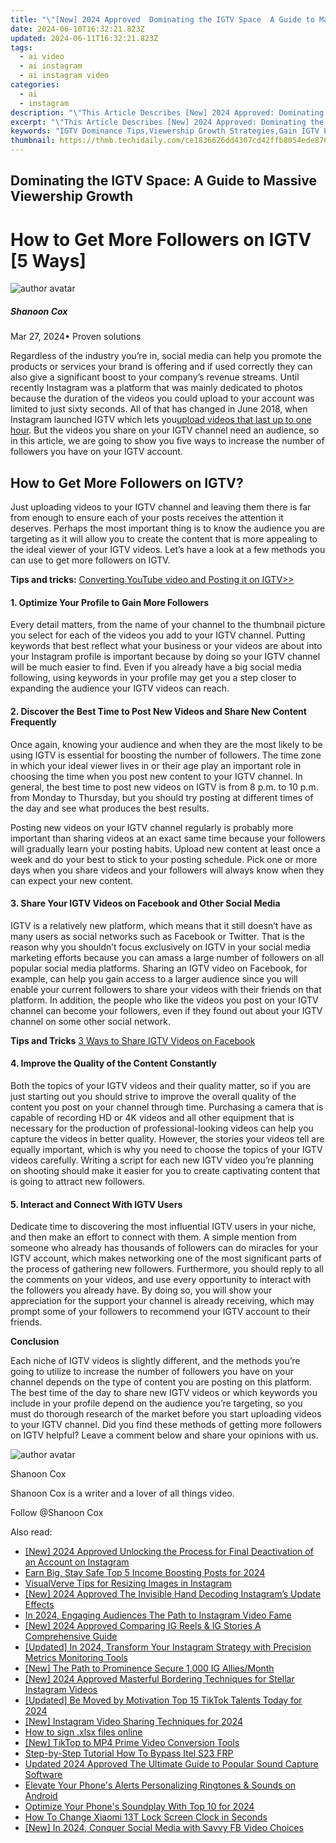 ```yaml
---
title: "\"[New] 2024 Approved  Dominating the IGTV Space  A Guide to Massive Viewership Growth\""
date: 2024-06-10T16:32:21.823Z
updated: 2024-06-11T16:32:21.823Z
tags:
  - ai video
  - ai instagram
  - ai instagram video
categories:
  - ai
  - instagram
description: "\"This Article Describes [New] 2024 Approved: Dominating the IGTV Space: A Guide to Massive Viewership Growth\""
excerpt: "\"This Article Describes [New] 2024 Approved: Dominating the IGTV Space: A Guide to Massive Viewership Growth\""
keywords: "IGTV Dominance Tips,Viewership Growth Strategies,Gain IGTV Popularity,IGTV Audience Expansion,Boosting IGTV Followers,IGTV Engagement Techniques,Increase IGTV Reach"
thumbnail: https://thmb.techidaily.com/ce1836626dd4307cd42ffb8054ede87619858d1bf1634f1f32732c80e0c8c7aa.jpg
---
```


## Dominating the IGTV Space: A Guide to Massive Viewership Growth

# How to Get More Followers on IGTV \[5 Ways\]

![author avatar](https://images.wondershare.com/filmora/article-images/shannon-cox.jpg)

##### Shanoon Cox

 Mar 27, 2024• Proven solutions

 Regardless of the industry you’re in, social media can help you promote the products or services your brand is offering and if used correctly they can also give a significant boost to your company’s revenue streams. Until recently Instagram was a platform that was mainly dedicated to photos because the duration of the videos you could upload to your account was limited to just sixty seconds. All of that has changed in June 2018, when Instagram launched IGTV which lets you[upload videos that last up to one hour](https://tools.techidaily.com/wondershare/filmora/download/). But the videos you share on your IGTV channel need an audience, so in this article, we are going to show you five ways to increase the number of followers you have on your IGTV account.

## How to Get More Followers on IGTV?

 Just uploading videos to your IGTV channel and leaving them there is far from enough to ensure each of your posts receives the attention it deserves. Perhaps the most important thing is to know the audience you are targeting as it will allow you to create the content that is more appealing to the ideal viewer of your IGTV videos. Let’s have a look at a few methods you can use to get more followers on IGTV.

**Tips and tricks:** [Converting YouTube video and Posting it on IGTV>>](https://tools.techidaily.com/wondershare/filmora/download/)

#### 1. Optimize Your Profile to Gain More Followers

 Every detail matters, from the name of your channel to the thumbnail picture you select for each of the videos you add to your IGTV channel. Putting keywords that best reflect what your business or your videos are about into your Instagram profile is important because by doing so your IGTV channel will be much easier to find. Even if you already have a big social media following, using keywords in your profile may get you a step closer to expanding the audience your IGTV videos can reach.

#### 2. Discover the Best Time to Post New Videos and Share New Content Frequently

 Once again, knowing your audience and when they are the most likely to be using IGTV is essential for boosting the number of followers. The time zone in which your ideal viewer lives in or their age play an important role in choosing the time when you post new content to your IGTV channel. In general, the best time to post new videos on IGTV is from 8 p.m. to 10 p.m. from Monday to Thursday, but you should try posting at different times of the day and see what produces the best results.

 Posting new videos on your IGTV channel regularly is probably more important than sharing videos at an exact same time because your followers will gradually learn your posting habits. Upload new content at least once a week and do your best to stick to your posting schedule. Pick one or more days when you share videos and your followers will always know when they can expect your new content.

#### 3. Share Your IGTV Videos on Facebook and Other Social Media

 IGTV is a relatively new platform, which means that it still doesn’t have as many users as social networks such as Facebook or Twitter. That is the reason why you shouldn’t focus exclusively on IGTV in your social media marketing efforts because you can amass a large number of followers on all popular social media platforms. Sharing an IGTV video on Facebook, for example, can help you gain access to a larger audience since you will enable your current followers to share your videos with their friends on that platform. In addition, the people who like the videos you post on your IGTV channel can become your followers, even if they found out about your IGTV channel on some other social network.

 **Tips and Tricks** [3 Ways to Share IGTV Videos on Facebook](https://tools.techidaily.com/wondershare/filmora/download/)

#### 4. Improve the Quality of the Content Constantly

 Both the topics of your IGTV videos and their quality matter, so if you are just starting out you should strive to improve the overall quality of the content you post on your channel through time. Purchasing a camera that is capable of recording HD or 4K videos and all other equipment that is necessary for the production of professional-looking videos can help you capture the videos in better quality. However, the stories your videos tell are equally important, which is why you need to choose the topics of your IGTV videos carefully. Writing a script for each new IGTV video you’re planning on shooting should make it easier for you to create captivating content that is going to attract new followers.

#### 5. Interact and Connect With IGTV Users

 Dedicate time to discovering the most influential IGTV users in your niche, and then make an effort to connect with them. A simple mention from someone who already has thousands of followers can do miracles for your IGTV account, which makes networking one of the most significant parts of the process of gathering new followers. Furthermore, you should reply to all the comments on your videos, and use every opportunity to interact with the followers you already have. By doing so, you will show your appreciation for the support your channel is already receiving, which may prompt some of your followers to recommend your IGTV account to their friends.

**Conclusion**

 Each niche of IGTV videos is slightly different, and the methods you’re going to utilize to increase the number of followers you have on your channel depends on the type of content you are posting on this platform. The best time of the day to share new IGTV videos or which keywords you include in your profile depend on the audience you’re targeting, so you must do thorough research of the market before you start uploading videos to your IGTV channel. Did you find these methods of getting more followers on IGTV helpful? Leave a comment below and share your opinions with us.

![author avatar](https://images.wondershare.com/filmora/article-images/shannon-cox.jpg)

Shanoon Cox

Shanoon Cox is a writer and a lover of all things video.

Follow @Shanoon Cox

<span class="atpl-alsoreadstyle">Also read:</span>
<div><ul>
<li><a href="https://instagram-videos.techidaily.com/new-2024-approved-unlocking-the-process-for-final-deactivation-of-an-account-on-instagram/"><u>[New] 2024 Approved  Unlocking the Process for Final Deactivation of an Account on Instagram</u></a></li>
<li><a href="https://instagram-videos.techidaily.com/earn-big-stay-safe-top-5-income-boosting-posts-for-2024/"><u>Earn Big, Stay Safe  Top 5 Income Boosting Posts for 2024</u></a></li>
<li><a href="https://instagram-videos.techidaily.com/visualverve-tips-for-resizing-images-in-instagram/"><u>VisualVerve  Tips for Resizing Images in Instagram</u></a></li>
<li><a href="https://instagram-videos.techidaily.com/new-2024-approved-the-invisible-hand-decoding-instagrams-update-effects/"><u>[New] 2024 Approved  The Invisible Hand  Decoding Instagram’s Update Effects</u></a></li>
<li><a href="https://instagram-videos.techidaily.com/in-2024-engaging-audiences-the-path-to-instagram-video-fame/"><u>In 2024, Engaging Audiences  The Path to Instagram Video Fame</u></a></li>
<li><a href="https://instagram-videos.techidaily.com/new-2024-approved-comparing-ig-reels-and-ig-stories-a-comprehensive-guide/"><u>[New] 2024 Approved  Comparing IG Reels & IG Stories  A Comprehensive Guide</u></a></li>
<li><a href="https://instagram-videos.techidaily.com/updated-in-2024-transform-your-instagram-strategy-with-precision-metrics-monitoring-tools/"><u>[Updated] In 2024, Transform Your Instagram Strategy with Precision Metrics Monitoring Tools</u></a></li>
<li><a href="https://instagram-videos.techidaily.com/new-the-path-to-prominence-secure-1000-ig-alliesmonth/"><u>[New] The Path to Prominence  Secure 1,000 IG Allies/Month</u></a></li>
<li><a href="https://instagram-videos.techidaily.com/new-2024-approved-masterful-bordering-techniques-for-stellar-instagram-videos/"><u>[New] 2024 Approved  Masterful Bordering Techniques for Stellar Instagram Videos</u></a></li>
<li><a href="https://tiktok-videos.techidaily.com/updated-be-moved-by-motivation-top-15-tiktok-talents-today-for-2024/"><u>[Updated] Be Moved by Motivation  Top 15 TikTok Talents Today for 2024</u></a></li>
<li><a href="https://facebook-video-content.techidaily.com/new-instagram-video-sharing-techniques-for-2024/"><u>[New] Instagram Video Sharing Techniques for 2024</u></a></li>
<li><a href="https://blog-min.techidaily.com/how-to-sign-xlsx-files-online-by-ldigisigner-sign-a-excel-sign-a-excel/"><u>How to sign .xlsx files online</u></a></li>
<li><a href="https://tiktok-videos.techidaily.com/new-tiktop-to-mp4-prime-video-conversion-tools/"><u>[New] TikTop to MP4  Prime Video Conversion Tools</u></a></li>
<li><a href="https://bypass-frp.techidaily.com/step-by-step-tutorial-how-to-bypass-itel-s23-frp-by-drfone-android/"><u>Step-by-Step Tutorial How To Bypass Itel S23 FRP</u></a></li>
<li><a href="https://sound-tweaking.techidaily.com/updated-2024-approved-the-ultimate-guide-to-popular-sound-capture-software/"><u>Updated 2024 Approved The Ultimate Guide to Popular Sound Capture Software</u></a></li>
<li><a href="https://extra-hints.techidaily.com/elevate-your-phones-alerts-personalizing-ringtones-and-sounds-on-android/"><u>Elevate Your Phone's Alerts  Personalizing Ringtones & Sounds on Android</u></a></li>
<li><a href="https://extra-approaches.techidaily.com/optimize-your-phones-soundplay-with-top-10-for-2024/"><u>Optimize Your Phone's Soundplay With  Top 10 for 2024</u></a></li>
<li><a href="https://unlock-android.techidaily.com/how-to-change-xiaomi-13t-lock-screen-clock-in-seconds-by-drfone-android/"><u>How To Change Xiaomi 13T Lock Screen Clock in Seconds</u></a></li>
<li><a href="https://facebook-video-recording.techidaily.com/new-in-2024-conquer-social-media-with-savvy-fb-video-choices/"><u>[New] In 2024, Conquer Social Media with Savvy FB Video Choices</u></a></li>
</ul></div>

<ins class="adsbygoogle"
      style="display:block"
      data-ad-client="ca-pub-7571918770474297"
      data-ad-slot="8358498916"
      data-ad-format="auto"
      data-full-width-responsive="true"></ins>